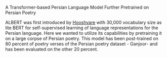 A Transformer-based Persian Language Model Further Pretrained on Persian Poetry

ALBERT was first introduced by [Hooshvare](https://huggingface.co/HooshvareLab/albert-fa-zwnj-base-v2?text=%D8%B2+%D8%A2%D9%86+%D8%AF%D8%B1%D8%AF%D8%B4+%5BMASK%5D+%D9%85%DB%8C+%D8%B3%D9%88%D8%AE%D8%AA+%D8%AF%D8%B1+%D8%A8%D8%B1) with 30,000 vocabulary size as lite BERT for self-supervised learning of language representations for the Persian language. Here we wanted to utilize its capabilities by pretraining it on a large corpse of Persian poetry. This model has been post-trained on 80 percent of poetry verses of the Persian poetry dataset - Ganjoor- and has been evaluated on the other 20 percent.